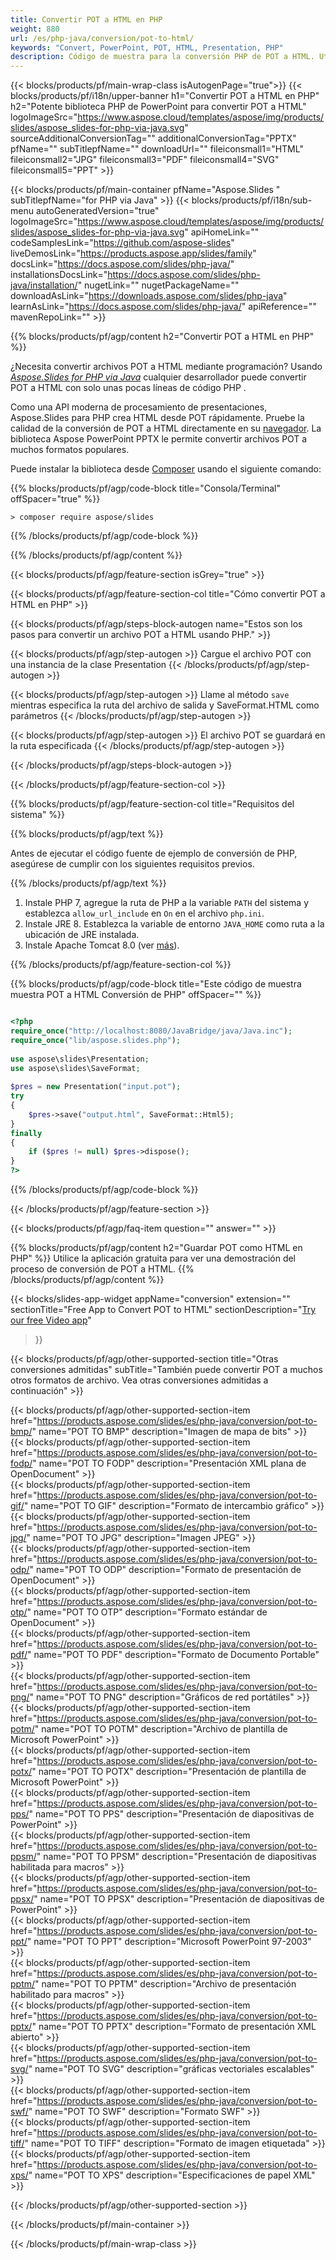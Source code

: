 ```yaml
---
title: Convertir POT a HTML en PHP
weight: 880
url: /es/php-java/conversion/pot-to-html/ 
keywords: "Convert, PowerPoint, POT, HTML, Presentation, PHP"
description: Código de muestra para la conversión PHP de POT a HTML. Utilice la API PHP de PowerPoint para la conversión por lotes de archivos POT a archivos HTML.
---
```


{{< blocks/products/pf/main-wrap-class isAutogenPage="true">}}
{{< blocks/products/pf/i18n/upper-banner h1="Convertir POT a HTML en PHP" h2="Potente biblioteca PHP de PowerPoint para convertir POT a HTML" logoImageSrc="https://www.aspose.cloud/templates/aspose/img/products/slides/aspose_slides-for-php-via-java.svg" sourceAdditionalConversionTag="" additionalConversionTag="PPTX" pfName="" subTitlepfName="" downloadUrl="" fileiconsmall1="HTML" fileiconsmall2="JPG" fileiconsmall3="PDF" fileiconsmall4="SVG" fileiconsmall5="PPT" >}}

{{< blocks/products/pf/main-container pfName="Aspose.Slides " subTitlepfName="for PHP via Java" >}}
{{< blocks/products/pf/i18n/sub-menu autoGeneratedVersion="true" logoImageSrc="https://www.aspose.cloud/templates/aspose/img/products/slides/aspose_slides-for-php-via-java.svg" apiHomeLink="" codeSamplesLink="https://github.com/aspose-slides" liveDemosLink="https://products.aspose.app/slides/family" docsLink="https://docs.aspose.com/slides/php-java/" installationsDocsLink="https://docs.aspose.com/slides/php-java/installation/" nugetLink="" nugetPackageName="" downloadAsLink="https://downloads.aspose.com/slides/php-java" learnAsLink="https://docs.aspose.com/slides/php-java/" apiReference="" mavenRepoLink="" >}}

{{% blocks/products/pf/agp/content h2="Convertir POT a HTML en PHP" %}}

¿Necesita convertir archivos POT a HTML mediante programación? Usando [*Aspose.Slides for PHP via Java*](https://products.aspose.com/slides/es/php-java/) cualquier desarrollador puede convertir POT a HTML con solo unas pocas líneas de código PHP .

Como una API moderna de procesamiento de presentaciones, Aspose.Slides para PHP crea HTML desde POT rápidamente. Pruebe la calidad de la conversión de POT a HTML directamente en su [navegador](https://products.aspose.app/slides/conversion). La biblioteca Aspose PowerPoint PPTX le permite convertir archivos POT a muchos formatos populares.

Puede instalar la biblioteca desde [Composer](https://packagist.org/packages/aspose/slides) usando el siguiente comando:

{{% blocks/products/pf/agp/code-block title="Consola/Terminal" offSpacer="true" %}}

```console
> composer require aspose/slides 

```

{{% /blocks/products/pf/agp/code-block %}}

{{% /blocks/products/pf/agp/content %}}

{{< blocks/products/pf/agp/feature-section isGrey="true" >}}

{{< blocks/products/pf/agp/feature-section-col title="Cómo convertir POT a HTML en PHP" >}}

{{< blocks/products/pf/agp/steps-block-autogen name="Estos son los pasos para convertir un archivo POT a HTML usando PHP." >}}

{{< blocks/products/pf/agp/step-autogen >}}
Cargue el archivo POT con una instancia de la clase Presentation
{{< /blocks/products/pf/agp/step-autogen >}}

{{< blocks/products/pf/agp/step-autogen >}}
Llame al método `save` mientras especifica la ruta del archivo de salida y SaveFormat.HTML como parámetros
{{< /blocks/products/pf/agp/step-autogen >}}

{{< blocks/products/pf/agp/step-autogen >}}
El archivo POT se guardará en la ruta especificada
{{< /blocks/products/pf/agp/step-autogen >}}

{{< /blocks/products/pf/agp/steps-block-autogen >}}

{{< /blocks/products/pf/agp/feature-section-col >}}

{{% blocks/products/pf/agp/feature-section-col title="Requisitos del sistema" %}}

{{% blocks/products/pf/agp/text %}}

 Antes de ejecutar el código fuente de ejemplo de conversión de PHP, asegúrese de cumplir con los siguientes requisitos previos.

{{% /blocks/products/pf/agp/text %}}

1. Instale PHP 7, agregue la ruta de PHP a la variable `PATH` del sistema y establezca `allow_url_include` en `On` en el archivo `php.ini`.
1. Instale JRE 8. Establezca la variable de entorno `JAVA_HOME` como ruta a la ubicación de JRE instalada.
1. Instale Apache Tomcat 8.0 (ver [más](https://docs.aspose.com/slides/php-java/installation/)). 

{{% /blocks/products/pf/agp/feature-section-col %}}

{{% blocks/products/pf/agp/code-block title="Este código de muestra muestra POT a HTML Conversión de PHP" offSpacer="" %}}

```php

<?php
require_once("http://localhost:8080/JavaBridge/java/Java.inc");
require_once("lib/aspose.slides.php");
 
use aspose\slides\Presentation;
use aspose\slides\SaveFormat;
 
$pres = new Presentation("input.pot");
try
{
    $pres->save("output.html", SaveFormat::Html5);
}
finally
{
    if ($pres != null) $pres->dispose();
}
?>

```
{{% /blocks/products/pf/agp/code-block %}}

{{< /blocks/products/pf/agp/feature-section >}}

{{< blocks/products/pf/agp/faq-item question="" answer="" >}}
 
{{% blocks/products/pf/agp/content h2="Guardar POT como HTML en PHP" %}}
Utilice la aplicación gratuita para ver una demostración del proceso de conversión de POT a HTML. 
{{% /blocks/products/pf/agp/content %}}

<!-- aboutfile Starts -->

{{< blocks/slides-app-widget 
appName="conversion"
extension=""
sectionTitle="Free App to Convert POT to HTML" 
sectionDescription="[Try our free Video app](https://products.aspose.app/slides/video/)" 
>}}

<!-- aboutfile Ends -->

{{< blocks/products/pf/agp/other-supported-section title="Otras conversiones admitidas" subTitle="También puede convertir POT a muchos otros formatos de archivo. Vea otras conversiones admitidas a continuación" >}}

{{< blocks/products/pf/agp/other-supported-section-item href="https://products.aspose.com/slides/es/php-java/conversion/pot-to-bmp/" name="POT TO BMP" description="Imagen de mapa de bits" >}}  
{{< blocks/products/pf/agp/other-supported-section-item href="https://products.aspose.com/slides/es/php-java/conversion/pot-to-fodp/" name="POT TO FODP" description="Presentación XML plana de OpenDocument" >}}  
{{< blocks/products/pf/agp/other-supported-section-item href="https://products.aspose.com/slides/es/php-java/conversion/pot-to-gif/" name="POT TO GIF" description="Formato de intercambio gráfico" >}}  
{{< blocks/products/pf/agp/other-supported-section-item href="https://products.aspose.com/slides/es/php-java/conversion/pot-to-jpg/" name="POT TO JPG" description="Imagen JPEG" >}}  
{{< blocks/products/pf/agp/other-supported-section-item href="https://products.aspose.com/slides/es/php-java/conversion/pot-to-odp/" name="POT TO ODP" description="Formato de presentación de OpenDocument" >}}  
{{< blocks/products/pf/agp/other-supported-section-item href="https://products.aspose.com/slides/es/php-java/conversion/pot-to-otp/" name="POT TO OTP" description="Formato estándar de OpenDocument" >}}  
{{< blocks/products/pf/agp/other-supported-section-item href="https://products.aspose.com/slides/es/php-java/conversion/pot-to-pdf/" name="POT TO PDF" description="Formato de Documento Portable" >}}  
{{< blocks/products/pf/agp/other-supported-section-item href="https://products.aspose.com/slides/es/php-java/conversion/pot-to-png/" name="POT TO PNG" description="Gráficos de red portátiles" >}}  
{{< blocks/products/pf/agp/other-supported-section-item href="https://products.aspose.com/slides/es/php-java/conversion/pot-to-potm/" name="POT TO POTM" description="Archivo de plantilla de Microsoft PowerPoint" >}}  
{{< blocks/products/pf/agp/other-supported-section-item href="https://products.aspose.com/slides/es/php-java/conversion/pot-to-potx/" name="POT TO POTX" description="Presentación de plantilla de Microsoft PowerPoint" >}}  
{{< blocks/products/pf/agp/other-supported-section-item href="https://products.aspose.com/slides/es/php-java/conversion/pot-to-pps/" name="POT TO PPS" description="Presentación de diapositivas de PowerPoint" >}}  
{{< blocks/products/pf/agp/other-supported-section-item href="https://products.aspose.com/slides/es/php-java/conversion/pot-to-ppsm/" name="POT TO PPSM" description="Presentación de diapositivas habilitada para macros" >}}  
{{< blocks/products/pf/agp/other-supported-section-item href="https://products.aspose.com/slides/es/php-java/conversion/pot-to-ppsx/" name="POT TO PPSX" description="Presentación de diapositivas de PowerPoint" >}}  
{{< blocks/products/pf/agp/other-supported-section-item href="https://products.aspose.com/slides/es/php-java/conversion/pot-to-ppt/" name="POT TO PPT" description="Microsoft PowerPoint 97-2003" >}}  
{{< blocks/products/pf/agp/other-supported-section-item href="https://products.aspose.com/slides/es/php-java/conversion/pot-to-pptm/" name="POT TO PPTM" description="Archivo de presentación habilitado para macros" >}}  
{{< blocks/products/pf/agp/other-supported-section-item href="https://products.aspose.com/slides/es/php-java/conversion/pot-to-pptx/" name="POT TO PPTX" description="Formato de presentación XML abierto" >}}  
{{< blocks/products/pf/agp/other-supported-section-item href="https://products.aspose.com/slides/es/php-java/conversion/pot-to-svg/" name="POT TO SVG" description="gráficas vectoriales escalables" >}}  
{{< blocks/products/pf/agp/other-supported-section-item href="https://products.aspose.com/slides/es/php-java/conversion/pot-to-swf/" name="POT TO SWF" description="Formato SWF" >}}  
{{< blocks/products/pf/agp/other-supported-section-item href="https://products.aspose.com/slides/es/php-java/conversion/pot-to-tiff/" name="POT TO TIFF" description="Formato de imagen etiquetada" >}}  
{{< blocks/products/pf/agp/other-supported-section-item href="https://products.aspose.com/slides/es/php-java/conversion/pot-to-xps/" name="POT TO XPS" description="Especificaciones de papel XML" >}}  


{{< /blocks/products/pf/agp/other-supported-section >}}

{{< /blocks/products/pf/main-container >}}
    
{{< /blocks/products/pf/main-wrap-class >}}